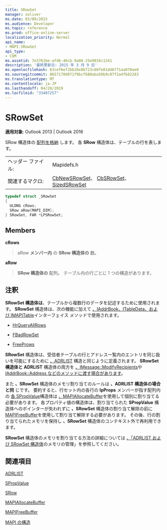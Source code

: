 ```yaml
---
title: SRowSet
manager: soliver
ms.date: 03/09/2015
ms.audience: Developer
ms.topic: reference
ms.prod: office-online-server
localization_priority: Normal
api_name:
- MAPI.SRowSet
api_type:
- COM
ms.assetid: 7e3761be-afd6-46cb-9a08-25e9016c1241
description: '最終更新日: 2015 年 3 月 9 日'
ms.openlocfilehash: 63cef6ef2bb26e8b723c60fe01dd6771aa070ae8
ms.sourcegitcommit: 8657170d071f9bcf680aba50b9c07f2a4fb82283
ms.translationtype: MT
ms.contentlocale: ja-JP
ms.lasthandoff: 04/28/2019
ms.locfileid: "33407257"
---
```

# <a name="srowset"></a>SRowSet

  
  
**適用対象**: Outlook 2013 | Outlook 2016 
  
SRow 構造体の [配列を格納](srow.md) します。 各 **SRow** 構造体は、テーブルの行を表します。 
  
|||
|:-----|:-----|
|ヘッダー ファイル:  <br/> |Mapidefs.h  <br/> |
|関連するマクロ:  <br/> |[CbNewSRowSet](cbnewsrowset.md)、 [CbSRowSet](cbsrowset.md)、 [SizedSRowSet](sizedsrowset.md) <br/> |
   
```cpp
typedef struct _SRowSet
{
  ULONG cRows;
  SRow aRow[MAPI_DIM];
} SRowSet, FAR *LPSRowSet;

```

## <a name="members"></a>Members

 **cRows**
  
> aRow **メンバー内** の **SRow 構造体の** 数。 
    
 **aRow**
  
> **SRow 構造体の** 配列。 テーブル内の行ごとに 1 つの構造があります。 
    
## <a name="remarks"></a>注釈

**SRowSet 構造体は**、テーブルから複数行のデータを記述するために使用されます。 **SRowSet** 構造体は、次の機能に加えて [、IAddrBook、ITableData、](iaddrbookimapiprop.md)[および IMAPITable](imapitableiunknown.md)インターフェイス メソッドで使用されます。 [](itabledataiunknown.md) 
  
- [HrQueryAllRows](hrqueryallrows.md)
    
- [FBadRowSet](fbadrowset.md)
    
- [FreeProws](freeprows.md)
    
 **SRowSet** 構造体は、受信者テーブルの行とアドレス一覧内のエントリを同じ扱いを可能にするために [、ADRLIST](adrlist.md) 構造と同じように定義されます。 **SRowSet 構造体と** **ADRLIST** 構造体の両方を [、IMessage::ModifyRecipients](imessage-modifyrecipients.md)や [IAddrBook::Address などのメソッドに渡す場合があります](iaddrbook-address.md)。 
  
また **、SRowSet** 構造体のメモリ割り当てのルールは **、ADRLIST 構造体の場合と同** じです。 要約すると、行セット内の各行の **lpProps** メンバーが指す配列内の [各 SPropValue](spropvalue.md)構造体は [、MAPIAllocateBuffer](mapiallocatebuffer.md)を使用して個別に割り当てる必要があります。 各プロパティ値の構造体は、割り当てられた **SPropValue** 構造体へのポインターが失われずに **、SRowSet** 構造体の割り当て解除の前に [MAPIFreeBuffer](mapifreebuffer.md)を使用して割り当て解除する必要があります。 その後、行の割り当てられたメモリを保持し **、SRowSet** 構造体のコンテキスト外で再利用できます。 
  
**SRowSet** 構造体のメモリを割り当てる方法の詳細については [、「ADRLIST および SRowSet 構造体](managing-memory-for-adrlist-and-srowset-structures.md)のメモリの管理」を参照してください。 
  
## <a name="see-also"></a>関連項目



[ADRLIST](adrlist.md)
  
[SPropValue](spropvalue.md)
  
[SRow](srow.md)
  
[MAPIAllocateBuffer](mapiallocatebuffer.md)
  
[MAPIFreeBuffer](mapifreebuffer.md)


[MAPI の構造](mapi-structures.md)

